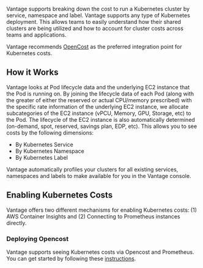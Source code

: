 Vantage supports breaking down the cost to run a Kubernetes cluster by service, namespace and label. Vantage supports any type of Kubernetes deployment. This allows teams to easily understand how their shared clusters are being utilized and how to account for cluster costs across teams and applications.

Vantage recommends [OpenCost](/opencost) as the preferred integration point for Kubernetes costs.

## How it Works

Vantage looks at Pod lifecycle data and the underlying EC2 instance that the Pod is running on. By joining the lifecycle data of each Pod (along with the greater of either the reserved or actual CPU/memory prescribed) with the specific rate information of the underlying EC2 instance, we allocate subcategories of the EC2 instance (vPCU, Memory, GPU, Storage, etc) to the Pod. The lifecycle of the EC2 instance is also automatically determined (on-demand, spot, reserved, savings plan, EDP, etc). This allows you to see costs by the following dimensions:

- By Kubernetes Service
- By Kubernetes Namespace
- By Kubernetes Label

Vantage automatically profiles your clusters for all existing services, namespaces and labels to make available for you in the Vantage console.

## Enabling Kubernetes Costs

Vantage offers two different mechanisms for enabling Kubernetes costs: (1) AWS Container Insights and (2) Connecting to Prometheus instances directly.

### Deploying Opencost

Vantage supports seeing Kubernetes costs via Opencost and Prometheus. You can get started by following these [instructions](https://docs.vantage.sh/opencost/).

